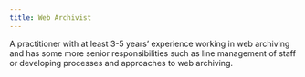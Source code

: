 ```yaml
---
title: Web Archivist
---
```

A practitioner with at least 3-5 years’ experience working in web archiving and has some more senior responsibilities such as line management of staff or developing processes and approaches to web archiving.
